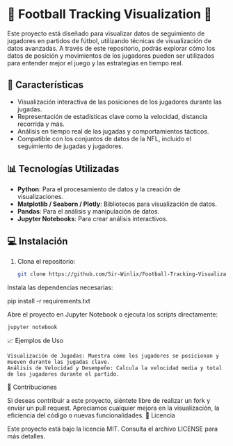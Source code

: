 # 🏈 **Football Tracking Visualization** 🏈

Este proyecto está diseñado para visualizar datos de seguimiento de jugadores en partidos de fútbol, utilizando técnicas de visualización de datos avanzadas. A través de este repositorio, podrás explorar cómo los datos de posición y movimientos de los jugadores pueden ser utilizados para entender mejor el juego y las estrategias en tiempo real.

## 🚀 **Características**
- Visualización interactiva de las posiciones de los jugadores durante las jugadas.
- Representación de estadísticas clave como la velocidad, distancia recorrida y más.
- Análisis en tiempo real de las jugadas y comportamientos tácticos.
- Compatible con los conjuntos de datos de la NFL, incluido el seguimiento de jugadas y jugadores.

## 📊 **Tecnologías Utilizadas**
- **Python**: Para el procesamiento de datos y la creación de visualizaciones.
- **Matplotlib / Seaborn / Plotly**: Bibliotecas para visualización de datos.
- **Pandas**: Para el análisis y manipulación de datos.
- **Jupyter Notebooks**: Para crear análisis interactivos.

## 💻 **Instalación**
1. Clona el repositorio:
   ```bash
   git clone https://github.com/Sir-Winlix/Football-Tracking-Visualization.git
Instala las dependencias necesarias:

pip install -r requirements.txt

Abre el proyecto en Jupyter Notebook o ejecuta los scripts directamente:

    jupyter notebook

📈 Ejemplos de Uso

    Visualización de Jugadas: Muestra cómo los jugadores se posicionan y mueven durante las jugadas clave.
    Análisis de Velocidad y Desempeño: Calcula la velocidad media y total de los jugadores durante el partido.

🤝 Contribuciones

Si deseas contribuir a este proyecto, siéntete libre de realizar un fork y enviar un pull request. Apreciamos cualquier mejora en la visualización, la eficiencia del código o nuevas funcionalidades.
📄 Licencia

Este proyecto está bajo la licencia MIT. Consulta el archivo LICENSE para más detalles.
